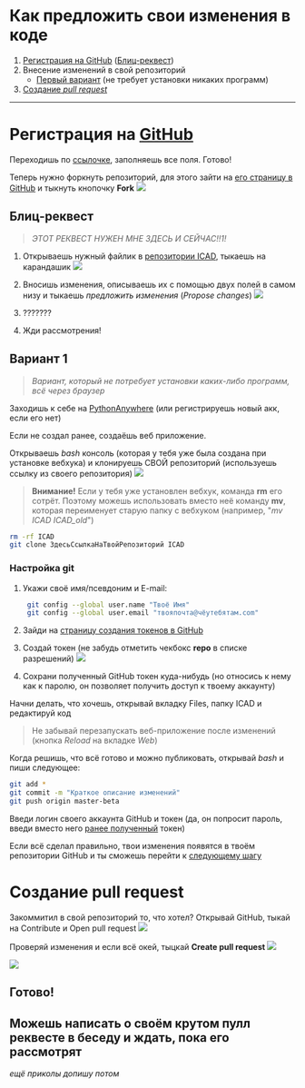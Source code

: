 # Как предложить свои изменения в коде

1. [Регистрация на GitHub](./CONTRIBUTE.md#Регистрация-на-GitHub) ([Блиц-реквест](./CONTRIBUTE.md#Блиц-реквест))
2. Внесение изменений в свой репозиторий
   * [Первый вариант](./CONTRIBUTE.md#Вариант-1) (не требует установки никаких программ)
3. [Создание *pull request*](./CONTRIBUTE.md#Создание-pull-request)

---

# Регистрация на [GitHub](https://github.com/signup)

Переходишь по [ссылочке](https://github.com/signup), заполняешь все поля. Готово!

Теперь нужно форкнуть репозиторий, для этого зайти на [его страницу в GitHub](https://github.com/elchinchel/ICAD) и тыкнуть кнопочку **Fork**
![](https://sun9-67.userapi.com/impg/yhZ279ZOkNrJvM4XyUQ3I-9ao3zcg8Q1VSDJ-w/PR0Rq32yUlM.jpg?size=1280x677&quality=96&sign=69567704d0782d67d9cd364b08aea8b6&type=album)

## Блиц-реквест

>*ЭТОТ РЕКВЕСТ НУЖЕН МНЕ ЗДЕСЬ И СЕЙЧАС!!1!*

1. Открываешь нужный файлик в [репозитории ICAD](https://github.com/elchinchel/ICAD), тыкаешь на карандашик
![](https://sun9-51.userapi.com/impg/NMVJL4_zmSlVWkHEgLJaPmrUg7DFQaV2HrStZw/ezZI5sgZOhE.jpg?size=1280x677&quality=96&sign=4f75b1cbeab2946dafd095e7c18b1686&type=album)

2. Вносишь изменения, описываешь их с помощью двух полей в самом низу и тыкаешь *предложить изменения* (*Propose changes*)
![](https://sun9-83.userapi.com/impg/2W_b1EotOjqkH1UNx7VqsS2vLGeVLW8LhZ6f2g/KAnyM9VBfSw.jpg?size=1280x677&quality=96&sign=cb78e624d315a68cec0cc8b3ba1074b4&type=album)

3. ???????

4. Жди рассмотрения!

## Вариант 1

>*Вариант, который не потребует установки каких-либо программ, всё через браузер*

Заходишь к себе на [PythonAnywhere](https://eu.pythonanywhere.com) (или регистрируешь новый акк, если его нет)

Если не создал ранее, создаёшь веб приложение.

Открываешь *bash* консоль (которая у тебя уже была создана при установке вебхука) и клонируешь СВОЙ репозиторий (используешь ссылку из своего репозитория)
![](https://sun9-61.userapi.com/impg/lwa-EpeLjJik8r4Yb1JJRnFhwbz0lNEIHRu5DA/jNc0AcU-eA8.jpg?size=1280x677&quality=96&sign=5330f4818ce2374218627ffa66e6b36c&type=album)

> **Внимание!** Если у тебя уже установлен вебхук, команда **rm** его сотрёт. Поэтому можешь использовать вместо неё команду **mv**, которая переименует старую папку с вебхуком (например, "*mv ICAD ICAD_old*")

```bash
rm -rf ICAD
git clone ЗдесьСсылкаНаТвойРепозиторий ICAD
```

### Настройка **git**
1. Укажи своё имя/псевдоним и E-mail:
   ```bash
    git config --global user.name "Твоё Имя"
    git config --global user.email "твояпочта@чёутебятам.com"
    ```

2. Зайди на [страницу создания токенов в GitHub](https://github.com/settings/tokens)

3. Создай токен (не забудь отметить чекбокс **repo** в списке разрешений)
![](https://sun9-68.userapi.com/impg/2UnynhTTSHZYqpFzyTMKbcRzXhFhuWuMBVSfiw/3zm4OkS8q8s.jpg?size=722x138&quality=96&sign=4c0a9657730d3c080dd2360f1275d091&type=album)
4. Сохрани полученный GitHub токен куда-нибудь (но относись к нему как к паролю, он позволяет получить доступ к твоему аккаунту)

Начни делать, что хочешь, открывай вкладку Files, папку ICAD и редактируй код

> Не забывай перезапускать веб-приложение после изменений (кнопка *Reload* на вкладке *Web*)

Когда решишь, что всё готово и можно публиковать, открывай *bash* и пиши следующее:
```bash
git add *
git commit -m "Краткое описание изменений"
git push origin master-beta
```

Введи логин своего аккаунта GitHub и токен (да, он попросит пароль, введи вместо него [ранее полученный](./CONTRIBUTE.md#Настройка-git) токен)

Если всё сделал правильно, твои изменения появятся в твоём репозитории GitHub и ты сможешь перейти к [следующему шагу](./CONTRIBUTE.md#Создание-pull-request)

# Создание pull request

Закоммитил в свой репозиторий то, что хотел? Открывай GitHub, тыкай на Contribute и Open pull request
![](https://sun9-58.userapi.com/impg/G-5bYsn1lUpjFBzTXykOs5MNulSABhs8B4Tz-g/wh4v3p71bX8.jpg?size=1280x677&quality=96&sign=583039d5b55223e70f4a3a111b57518d&type=album)

Проверяй изменения и если всё окей, тыцкай **Create pull request**
![](https://sun9-55.userapi.com/impg/ydPS1nS01HyYHUtET6EiUTdMJfBaeDqjRhzo2A/sXxWKqqbTyQ.jpg?size=1280x677&quality=96&sign=45fea27179ee0bf3d3a8d96c89df50e3&type=album)

![](https://sun9-42.userapi.com/impg/-aTACZ3hhoNSvTaZJBX-OcoRlF0Yl3LPMUW2fA/mNt2awNoVbY.jpg?size=1280x677&quality=96&sign=3b404b098e0f58e0079b816e4e61d824&type=album)

## Готово!
## Можешь написать о своём крутом пулл реквесте в беседу и ждать, пока его рассмотрят

*ещё приколы допишу потом*
